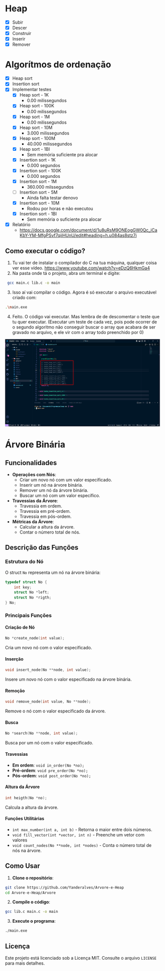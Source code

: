 # Heap

- [x]  Subir
- [x]  Descer
- [x]  Construir
- [x]  Inserir
- [x]  Remover

# Algorítmos de ordenação
- [x]  Heap sort
- [x]  Insertion sort
- [x]  Implementar testes
    - [x]  Heap sort - 1K
        - 0.00 milissegundos
    - [x]  Heap sort - 100K
        - 0.00 milissegundos
    - [x]  Heap sort - 1M
        - 0.00 milissegundos
    - [x]  Heap sort - 10M
        - 3.000 milissegundos
    - [x]  Heap sort - 100M
        - 40.000 milissegundos
    - [x]  Heap sort - 1BI
        - Sem memória suficiente pra alocar
    - [x]  Insertion sort - 1K
        - 0.000 segundos
    - [x]  Insertion sort - 100K
        - 0.000 segundos
    - [x]  Insertion sort - 1M
        - 360.000 milssegundos
    - [ ]  Insertion sort - 5M
        - Ainda falta testar denovo
    - [x]  Insertion sort - 10M
        - Rodou por horas e não executou
    - [x]  Insertion sort - 1BI
        - Sem memória o suficiente pra alocar
- [x]  Relatório
    * https://docs.google.com/document/d/1u8uRsM9ONEogGW0Qc_iCaKbY-YM-MfgPSvf7qiiHUnU/edit#heading=h.u084as8stz7i

## Como executar o código?

1. Tu vai ter de instalar o compilador do C na tua máquina, qualquer coisa ver esse vídeo. https://www.youtube.com/watch?v=eDzQ6HkmGa4
2. Na pasta onde tá o projeto, abra um terminal e digite: 

```bash
 gcc main.c lib.c -o main   
```

3. Isso aí vai compilar o código. Agora é só executar o arquivo executável criado com: 

```bash
.\main.exe
```

4. Feito. O código vai executar. Mas lembra de de descomentar o teste que tu quer executar. (Executar um teste de cada vez, pois pode ocorrer de o segundo algoritmo não conseguir buscar o array que acabara de ser gravado no arquivo, e ele vir com o array todo preenchido por 0)

![image.png](../.github/image.png)

# Árvore Binária

## Funcionalidades

- **Operações com Nós**:
  - Criar um novo nó com um valor especificado.
  - Inserir um nó na árvore binária.
  - Remover um nó da árvore binária.
  - Buscar um nó com um valor específico.
- **Travessias da Árvore**:
  - Travessia em ordem.
  - Travessia em pré-ordem.
  - Travessia em pós-ordem.
- **Métricas da Árvore**:
  - Calcular a altura da árvore.
  - Contar o número total de nós.

## Descrição das Funções

### Estrutura do Nó
O struct `No` representa um nó na árvore binária:
```c
typedef struct No {
    int key;
    struct No *left;
    struct No *rigth;
} No;
```

### Principais Funções

#### Criação de Nó
```c
No *create_node(int value);
```
Cria um novo nó com o valor especificado.

#### Inserção
```c
void insert_node(No **node, int value);
```
Insere um novo nó com o valor especificado na árvore binária.

#### Remoção
```c
void remove_node(int value, No **node);
```
Remove o nó com o valor especificado da árvore.

#### Busca
```c
No *search(No **node, int value);
```
Busca por um nó com o valor especificado.

#### Travessias
- **Em ordem**: `void in_order(No *no);`
- **Pré-ordem**: `void pre_order(No *no);`
- **Pós-ordem**: `void post_order(No *no);`

#### Altura da Árvore
```c
int heigth(No *no);
```
Calcula a altura da árvore.

#### Funções Utilitárias
- `int max_number(int a, int b)` - Retorna o maior entre dois números.
- `void fill_vector(int *vector, int n)` - Preenche um vetor com valores
- `void count_nodes(No **node, int *nodes)` - Conta o número total de nós na árvore.

## Como Usar

1. **Clone o repositório**:
```bash
git clone https://github.com/Yanderalves/Arvore-e-Heap
cd Arvore-e-Heap/Arvore
```

2. **Compile o código**:
```bash
gcc lib.c main.c -o main
```

3. **Execute o programa**:
```bash
./main.exe
```

## Licença
Este projeto está licenciado sob a Licença MIT. Consulte o arquivo `LICENSE` para mais detalhes.


